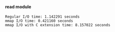 #### read module

```text
Regular I/O time: 1.142291 seconds
mmap I/O time: 0.421160 seconds
mmap I/O with C extension time: 8.157022 seconds
```